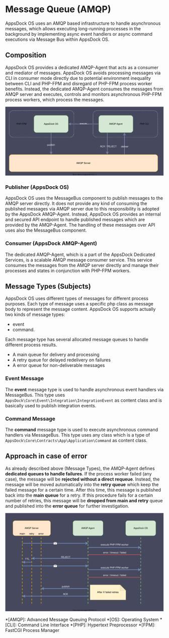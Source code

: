 # Message Queue (AMQP)

AppsDock OS uses an AMQP based infrastructure to handle asynchronous messages, which allows executing long-running processes in the background by implementing async event handlers or async command executions via Message Bus within AppsDock OS.

## Composition

AppsDock OS provides a dedicated AMQP-Agent that acts as a consumer and mediator of messages. AppsDock OS avoids processing messages via CLI in consumer mode directly due to potential environment inequality between CLI and PHP-FPM and disregard of PHP-FPM process worker benefits. Instead, the dedicated AMQP-Agent consumes the messages from AMQP server and executes, controls and monitors asynchronous PHP-FPM process workers, which process the messages.  

![Service Structure](../assets/images/amqp/service-structure.svg)

### Publisher (AppsDock OS)

AppsDock OS uses the MessageBus component to publish messages to the AMQP server directly.  It does not provide any kind of consuming the published messages via AMQP server due to this responsibility is adopted by the AppsDock AMQP-Agent. Instead, AppsDock OS provides an internal and secured API endpoint to handle published messages which are provided by the AMQP-Agent. The handling of these messages over API uses also the MessageBus component.

### Consumer (AppsDock AMQP-Agent)

The dedicated AMQP-Agent, which is a part of the AppsDock Dedicated Services, is a scalable AMQP message consumer service. This service consumes the messages from the AMQP server directly and manage their processes and states in conjunction with PHP-FPM workers.

## Message Types (Subjects)

AppsDock OS uses different types of messages for different process purposes. Each type of message uses a specific php class as message body to represent the message content. AppsDock OS supports actually two kinds of message types: 
- event
- command.

Each message type has several allocated message queues to handle different process results.
- A main queue for delivery and processing
- A retry queue for delayed redelivery on failures
- A error queue for non-deliverable messages

### Event Message
The **event** message type is used to handle asynchronous event handlers via MessageBus. This type uses `AppsDock\Core\Event\Integration\IntegrationEvent` as content class and is basically used to publish integration events. 

### Command Message
The **command** message type is used to execute asynchronous command handlers via MessageBus. This type uses any class which is a type of `AppsDock\Core\Contracts\App\Application\Command` as content class.

## Approach in case of error

As already described above (Message Types), the AMQP-Agent defines **dedicated queues to handle failures**. If the process worker failed (any case), the message will be **rejected without a direct requeue**. Instead, the message will be moved automatically into the **retry queue** which keep the failed message for a certain time. After this time, this message is published back into the **main queue** for a retry. If this procedure fails for a certain number of retries, this message will be **dropped from main and retry** queue and published into the **error queue** for further investigation. 


![Error Handling](../assets/images/amqp/amqp-error-handling.svg)


*[AMQP]: Advanced Message Queuing Protocol
*[OS]: Operating System
*[CLI]: Command Line Interface
*[PHP]: Hypertext Preprocessor
*[FPM]: FastCGI Process Manager 